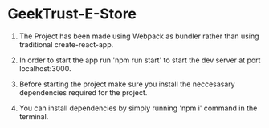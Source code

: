 # GeekTrust-E-Store

1. The Project has been made using Webpack as bundler rather than using traditional create-react-app.

2. In order to start the app run 'npm run start' to start the dev server at port localhost:3000.

3. Before starting the project make sure you install the neccesasary dependencies required for the project.

4. You can install dependencies by simply running 'npm i' command in the terminal.
